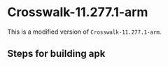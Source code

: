 Crosswalk-11.277.1-arm
=====================

This is a modified version of `Crosswalk-11.277.1-arm`.

Steps for building apk
---------------------
